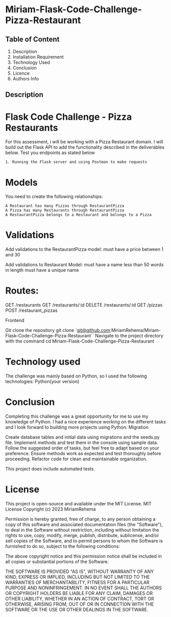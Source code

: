 # Miriam-Flask-Code-Challenge-Pizza-Restaurant

## Table of Content
1. Description 
2. Installation Requirement
3. Technology Used 
4. Conclusion 
5. Licence 
6. Authors Info

## Description

#  Flask Code Challenge - Pizza Restaurants

For this assessment, i will be working with a Pizza Restaurant domain.
I will build out the Flask API to add the functionality described in the deliverables below.
Test you endpoints as stated below

    1. Running the Flask server and using Postman to make requests

# Models
You need to create the following relationships:

    A Restaurant has many Pizzas through RestaurantPizza
    A Pizza has many Restaurants through RestaurantPizza
    A RestaurantPizza belongs to a Restaurant and belongs to a Pizza

# Validations
Add validations to the RestaurantPizza model:
    must have a price between 1 and 30

Add validations to Restaurant Model:
    must have a name less than 50 words in length
    must have a unique name

# Routes:
GET /restaurants
GET /restaurants/:id
DELETE /restaurants/:id
GET /pizzas
POST /restaurant_pizzas


Frontend

Git clone the repository git clone `git@github.com:MiriamRehema/Miriam-Flask-Code-Challenge-Pizza-Restaurant``
Navigate to the project directory with the command cd Miriam-Flask-Code-Challenge-Pizza-Restaurant

# Technology used

The challenge was mainly based on Python, so I used the following technologies:
Python(your version)

# Conclusion

Completing this challenge was a great opportunity for me to use my knowledge of Python. I had a nice experience working on the different tasks and I look forward to building more projects using Python.
Migration



Create database tables and initial data using migrations and the seeds.py file. Implement methods and test them in the console using sample data. Follow the suggested order of tasks, but feel free to adapt based on your preference. Ensure methods work as expected and test thoroughly before proceeding. Refactor code for clean and maintainable organization.

This project does include automated tests.

# License

This project is open-source and available under the MIT License. MIT License Copyright (c) 2023 MiriamRehema

Permission is hereby granted, free of charge, to any person obtaining a copy of this software and associated documentation files (the "Software"), to deal in the Software without restriction, including without limitation the rights to use, copy, modify, merge, publish, distribute, sublicense, and/or sell copies of the Software, and to permit persons to whom the Software is furnished to do so, subject to the following conditions:

The above copyright notice and this permission notice shall be included in all copies or substantial portions of the Software.

THE SOFTWARE IS PROVIDED "AS IS", WITHOUT WARRANTY OF ANY KIND, EXPRESS OR IMPLIED, INCLUDING BUT NOT LIMITED TO THE WARRANTIES OF MERCHANTABILITY, FITNESS FOR A PARTICULAR PURPOSE AND NONINFRINGEMENT. IN NO EVENT SHALL THE AUTHORS OR COPYRIGHT HOLDERS BE LIABLE FOR ANY CLAIM, DAMAGES OR OTHER LIABILITY, WHETHER IN AN ACTION OF CONTRACT, TORT OR OTHERWISE, ARISING FROM, OUT OF OR IN CONNECTION WITH THE SOFTWARE OR THE USE OR OTHER DEALINGS IN THE SOFTWARE.